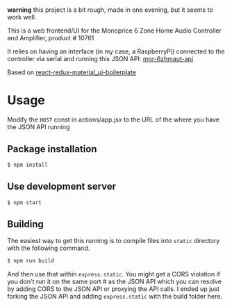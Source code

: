 #
**warning** this project is a bit rough, made in one evening, but it seems to work well.

This is a web frontend/UI for the Monoprice 6 Zone Home Audio Controller and Amplifier, product # 10761

It relies on having an interface (in my case, a RaspberryPi) connected to the controller via serial and running this JSON API: [mpr-6zhmaut-api](https://github.com/jnewland/mpr-6zhmaut-api)

Based on [react-redux-material_ui-boilerplate](https://github.com/takanabe/react-redux-material_ui-boilerplate.git)

# Usage
Modify the `HOST` const in actions/app.jsx to the URL of the where you have the JSON API running

## Package installation
```bash
$ npm install
```

## Use development server
```bash
$ npm start
```

## Building
The easiest way to get this running is to compile files into `static` directory with the following command.

```bash
$ npm run build
```

And then use that within `express.static`. You might get a CORS violation if you don't run it on the same port # as the JSON API which you can resolve by adding CORS to the JSON API or proxying the API calls. I ended up just forking the JSON API and adding `express.static` with the build folder here.


